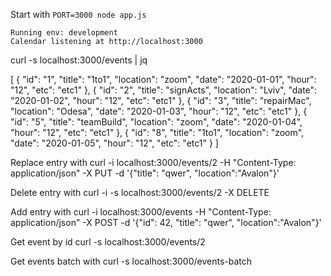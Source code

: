 Start with 
`PORT=3000 node app.js`

    Running env: development
    Calendar listening at http://localhost:3000


curl -s localhost:3000/events | jq

[
  {
    "id": "1",
    "title": "1to1",
    "location": "zoom",
    "date": "2020-01-01",
    "hour": "12",
    "etc": "etc1"
  },
  {
    "id": "2",
    "title": "signActs",
    "location": "Lviv",
    "date": "2020-01-02",
    "hour": "12",
    "etc": "etc1"
  },
  {
    "id": "3",
    "title": "repairMac",
    "location": "Odesa",
    "date": "2020-01-03",
    "hour": "12",
    "etc": "etc1"
  },
  {
    "id": "5",
    "title": "teamBuild",
    "location": "zoom",
    "date": "2020-01-04",
    "hour": "12",
    "etc": "etc1"
  },
  {
    "id": "8",
    "title": "1to1",
    "location": "zoom",
    "date": "2020-01-05",
    "hour": "12",
    "etc": "etc1"
  }
]

Replace entry with
curl -i localhost:3000/events/2 -H "Content-Type: application/json" -X PUT -d '{"title": "qwer", "location":"Avalon"}'

Delete entry with
curl -i -s localhost:3000/events/2 -X DELETE

Add entry with
curl -i localhost:3000/events -H "Content-Type: application/json" -X POST -d '{"id": 42, "title": "qwer", "location":"Avalon"}'

Get event by id
curl -s localhost:3000/events/2

Get events batch with
curl -s localhost:3000/events-batch